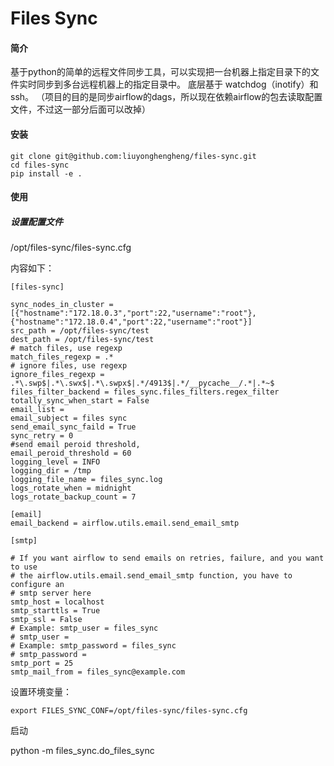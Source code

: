 # Files Sync

#### 简介
基于python的简单的远程文件同步工具，可以实现把一台机器上指定目录下的文件实时同步到多台远程机器上的指定目录中。
底层基于 watchdog（inotify）和 ssh。
（项目的目的是同步airflow的dags，所以现在依赖airflow的包去读取配置文件，不过这一部分后面可以改掉）

#### 安装
```
git clone git@github.com:liuyonghengheng/files-sync.git
cd files-sync
pip install -e .
```

#### 使用

##### 设置配置文件

/opt/files-sync/files-sync.cfg

内容如下：

```
[files-sync]

sync_nodes_in_cluster = [{"hostname":"172.18.0.3","port":22,"username":"root"},{"hostname":"172.18.0.4","port":22,"username":"root"}]
src_path = /opt/files-sync/test
dest_path = /opt/files-sync/test
# match files, use regexp
match_files_regexp = .*
# ignore files, use regexp
ignore_files_regexp = .*\.swp$|.*\.swx$|.*\.swpx$|.*/4913$|.*/__pycache__/.*|.*~$
files_filter_backend = files_sync.files_filters.regex_filter
totally_sync_when_start = False
email_list = 
email_subject = files sync
send_email_sync_faild = True
sync_retry = 0
#send email peroid threshold,
email_peroid_threshold = 60
logging_level = INFO
logging_dir = /tmp
logging_file_name = files_sync.log
logs_rotate_when = midnight
logs_rotate_backup_count = 7

[email]
email_backend = airflow.utils.email.send_email_smtp

[smtp]

# If you want airflow to send emails on retries, failure, and you want to use
# the airflow.utils.email.send_email_smtp function, you have to configure an
# smtp server here
smtp_host = localhost
smtp_starttls = True
smtp_ssl = False
# Example: smtp_user = files_sync
# smtp_user =
# Example: smtp_password = files_sync
# smtp_password =
smtp_port = 25
smtp_mail_from = files_sync@example.com
```

设置环境变量：
```
export FILES_SYNC_CONF=/opt/files-sync/files-sync.cfg
```

启动

python -m files_sync.do_files_sync